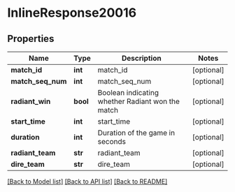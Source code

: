 # InlineResponse20016

## Properties
Name | Type | Description | Notes
------------ | ------------- | ------------- | -------------
**match_id** | **int** | match_id | [optional] 
**match_seq_num** | **int** | match_seq_num | [optional] 
**radiant_win** | **bool** | Boolean indicating whether Radiant won the match | [optional] 
**start_time** | **int** | start_time | [optional] 
**duration** | **int** | Duration of the game in seconds | [optional] 
**radiant_team** | **str** | radiant_team | [optional] 
**dire_team** | **str** | dire_team | [optional] 

[[Back to Model list]](../README.md#documentation-for-models) [[Back to API list]](../README.md#documentation-for-api-endpoints) [[Back to README]](../README.md)


